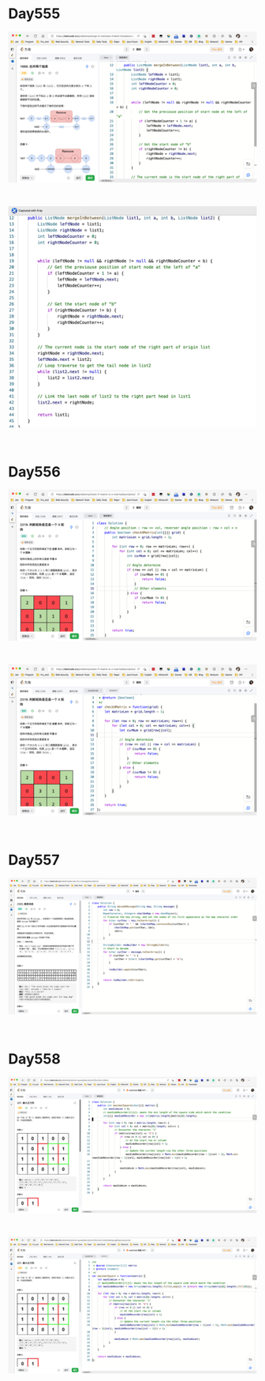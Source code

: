 # Day555

![day555-01](assets/day555-01.png)

&nbsp;

![day555-02](assets/day555-02.jpeg)

&nbsp;

# Day556

![day556-01](assets/day556-01.png)

&nbsp;

![day556-02](assets/day556-02.png)

&nbsp;

# Day557

![day557-01](assets/day557-01.png)

&nbsp;

# Day558

![day558-01](assets/day558-01.png)

&nbsp;

![day558-02](assets/day558-02.png)

